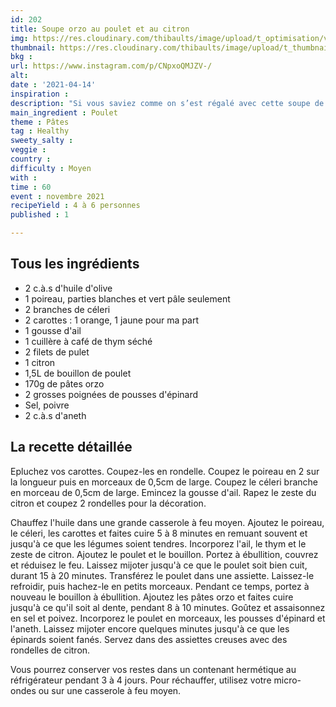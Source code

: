 ```yaml
---
id: 202
title: Soupe orzo au poulet et au citron
img: https://res.cloudinary.com/thibaults/image/upload/t_optimisation/v1618428678/Recipes/20210414_soupe_poulet_orzo.jpg
thumbnail: https://res.cloudinary.com/thibaults/image/upload/t_thumbnail_josie/v1618428678/Recipes/20210414_soupe_poulet_orzo.jpg
bkg : 
url: https://www.instagram.com/p/CNpxoQMJZV-/
alt: 
date : '2021-04-14'
inspiration : 
description: "Si vous saviez comme on s’est régalé avec cette soupe de poulet."
main_ingredient : Poulet
theme : Pâtes
tag : Healthy
sweety_salty : 
veggie : 
country : 
difficulty : Moyen
with : 
time : 60
event : novembre 2021
recipeYield : 4 à 6 personnes
published : 1

---
```


## Tous les ingrédients
 - 2 c.à.s d'huile d'olive
 - 1 poireau, parties blanches et vert pâle seulement
 - 2 branches de céleri
 - 2 carottes : 1 orange, 1 jaune pour ma part
 - 1 gousse d'ail
 - 1 cuillère à café de thym séché
 - 2 filets de pulet
 - 1 citron
 - 1,5L de bouillon de poulet
 - 170g de pâtes orzo
 - 2 grosses poignées de pousses d'épinard
 - Sel, poivre
 - 2 c.à.s d'aneth

## La recette détaillée
Epluchez vos carottes. Coupez-les en rondelle. Coupez le poireau en 2 sur la longueur puis en morceaux de 0,5cm de large. Coupez le céleri branche en morceau de 0,5cm de large. Emincez la gousse d'ail. Rapez le zeste du citron et coupez 2 rondelles pour la décoration.

Chauffez l'huile dans une grande casserole à feu moyen. Ajoutez le poireau, le céleri, les carottes et faites cuire 5 à 8 minutes en remuant souvent et jusqu'à ce que les légumes soient tendres. Incorporez l'ail, le thym et le zeste de citron. Ajoutez le poulet et le bouillon. Portez à ébullition, couvrez et réduisez le feu. Laissez mijoter jusqu'à ce que le poulet soit bien cuit, durant 15 à 20 minutes. Transférez le poulet dans une assiette. Laissez-le refroidir, puis hachez-le en petits morceaux.
Pendant ce temps, portez à nouveau le bouillon à ébullition. Ajoutez les pâtes orzo et faites cuire jusqu'à ce qu'il soit al dente, pendant 8 à 10 minutes.
Goûtez et assaisonnez en sel et poivez. Incorporez le poulet en morceaux, les pousses d'épinard et l'aneth. Laissez mijoter encore quelques minutes jusqu'à ce que les épinards soient fanés. Servez dans des assiettes creuses avec des rondelles de citron.

Vous pourrez conserver vos restes dans un contenant hermétique au réfrigérateur pendant 3 à 4 jours. Pour réchauffer, utilisez votre micro-ondes ou sur une casserole à feu moyen.